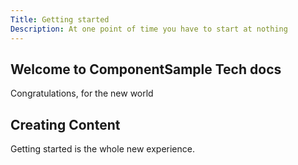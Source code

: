 ```yaml
---
Title: Getting started
Description: At one point of time you have to start at nothing
---
```


## Welcome to ComponentSample Tech docs

Congratulations, for the new world

## Creating Content

Getting started is the whole new experience.